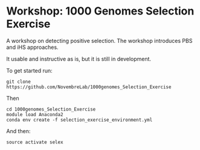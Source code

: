 # Workshop: 1000 Genomes Selection Exercise

A workshop on detecting positive selection.  The workshop introduces PBS and iHS approaches.  

It usable and instructive as is, but it is still in development. 

To get started run:
```
git clone https://github.com/NovembreLab/1000genomes_Selection_Exercise
```
Then
```
cd 1000genomes_Selection_Exercise
module load Anaconda2
conda env create -f selection_exercise_environment.yml
```
And then: 
```
source activate selex
````



